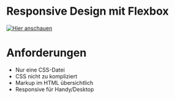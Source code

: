 # Responsive Design mit Flexbox

[![Hier anschauen](https://img.shields.io/badge/anschauen-es%20ist%20online-green.svg)](https://kopp.github.io/Html5AndCssForTeaching)


# Anforderungen

- Nur eine CSS-Datei
- CSS nicht zu kompliziert
- Markup im HTML übersichtlich
- Responsive für Handy/Desktop
